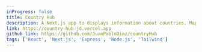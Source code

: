 ```yaml
---
inProgress: false
title: Country Hub
description: A Next.js app to displays information about countries. Maps, emblems flags and more.
link: https://country-hub-jd.vercel.app
github_link: https://github.com/JuanPabloDiaz/countryHub
tags: ['React', 'Next.js', 'Express', 'Node.js', 'Tailwind']
---
```

